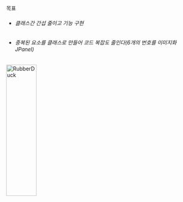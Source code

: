 목표
* ###### 클래스간 간섭 줄이고 기능 구현
* ###### 중복된 요소를 클래스로 만들어 코드 복잡도 줄인다(6개의 번호를 이미지화 JPanel)
<img src="https://postfiles.pstatic.net/MjAyMjA2MTFfNTAg/MDAxNjU0OTI0MDU4OTAx.X_ErN9zjhxwuO5AtXsUQY4rULla0OZ42fZIlFQSfVSUg.hX6l4hD6x0I4yxdpLZLu0Klvw6eqFR02mTeQnHx_NyEg.PNG.forget980/%ED%99%94%EB%A9%B4_%EC%BA%A1%EC%B2%98_2022-06-11_134727.png?type=w580" width="40%" height="30%" title="px(픽셀) 크기 설정" alt="RubberDuck"></img>
